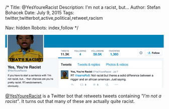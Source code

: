 /*
Title: @YesYoureRacist
Description: I'm not a racist, but...
Author: Stefan Bohacek
Date: July 9, 2015
Tags: twitter,twitterbot,active,political,retweet,racism

Nav: hidden
Robots: index,follow
*/

[![](/content/bots/twitterbots/images/YesYoureRacist.png)](https://twitter.com/YesYoureRacist)

[@YesYoureRacist](https://twitter.com/YesYoureRacist) is a Twitter bot that retweets tweets containing _"I'm not a racist"_. It turns out that many of these are actually quite racist.